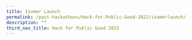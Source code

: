 ```yaml
---
title: Isomer Launch
permalink: /past-hackathons/Hack-for-Public-Good-2022/isomerlaunch/
description: ""
third_nav_title: Hack for Public Good 2022
---
```

